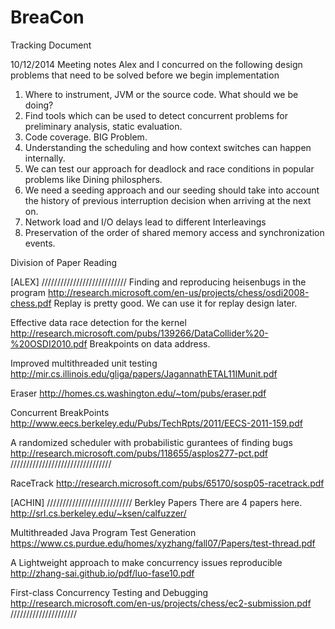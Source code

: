 BreaCon
=======

Tracking Document

10/12/2014
Meeting notes
Alex and I concurred on the following design problems that need to be solved before we begin implementation

1. Where to instrument, JVM or the source code. What should we be doing?
2. Find tools which can be used to detect concurrent problems for preliminary analysis, static evaluation.
3. Code coverage. BIG Problem.
4. Understanding the scheduling and how context switches can happen internally.
5. We can test our approach for deadlock and race conditions in popular problems like Dining philosphers.
6. We need a seeding approach and our seeding should take into account the history of previous interruption decision when arriving at the next on.
7. Network load and I/O delays lead to different Interleavings
8. Preservation of the order of shared memory access and synchronization events.

Division of Paper Reading

[ALEX]
///////////////////////////
Finding and reproducing heisenbugs in the program
http://research.microsoft.com/en-us/projects/chess/osdi2008-chess.pdf
Replay is pretty good. We can use it for replay design later.

Effective data race detection for the kernel
http://research.microsoft.com/pubs/139266/DataCollider%20-%20OSDI2010.pdf
Breakpoints on data address. 

Improved multithreaded unit testing
http://mir.cs.illinois.edu/gliga/papers/JagannathETAL11IMunit.pdf

Eraser
http://homes.cs.washington.edu/~tom/pubs/eraser.pdf

Concurrent BreakPoints
http://www.eecs.berkeley.edu/Pubs/TechRpts/2011/EECS-2011-159.pdf

A randomized scheduler with probabilistic gurantees of finding bugs
http://research.microsoft.com/pubs/118655/asplos277-pct.pdf
////////////////////////////////

RaceTrack
http://research.microsoft.com/pubs/65170/sosp05-racetrack.pdf


[ACHIN]
///////////////////////////
Berkley Papers
There are 4 papers here.
http://srl.cs.berkeley.edu/~ksen/calfuzzer/

Multithreaded Java Program Test Generation
https://www.cs.purdue.edu/homes/xyzhang/fall07/Papers/test-thread.pdf

A Lightweight approach to make concurrency issues reproducible
http://zhang-sai.github.io/pdf/luo-fase10.pdf

First-class Concurrency Testing and Debugging
http://research.microsoft.com/en-us/projects/chess/ec2-submission.pdf
/////////////////////




